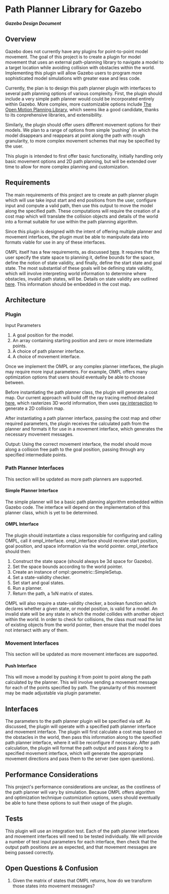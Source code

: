 # Path Planner Library for Gazebo #
***Gazebo Design Document***

## Overview ##

Gazebo does not currently have any plugins for point-to-point model movement.
The goal of this project is to create a plugin for model movement that uses an
external path-planning library to navigate a model to a target location while
avoiding collision with obstacles within the world. Implementing this plugin
will allow Gazebo users to program more sophisticated model simulations with
greater ease and less code.

Currently, the plan is to design this path planner plugin with interfaces to 
several path planning options of various complexity. First, the plugin should
include a very simple path planner would could be incorporated entirely within
Gazebo. More complex, more customizable options include 
[The Open Motion Planning Library](ompl.kavrakilab.org),
which seems like a good candidate, thanks to its conprehensive libraries, and extensibility.

Similarly, the plugin should offer users different movement options for their 
models. We plan to a range of options from simple 'pushing' (in which the model 
disappears and reappears at point along the path with rough granularity, to 
more complex movement schemes that may be specified by the user.

This plugin is intended to first offer basic functionality, initially handling 
only basic movement options and 2D path planning, but will be extended over time
to allow for more complex planning and customization.


## Requirements ##

The main requirements of this project are to create an path planner plugin 
which will use take input start and end positions from the user, configure input
and compute a valid path, then use this output to move the model along
the specified path. These computations will require the creation of a cost map 
which will translate the collision objects and details of the world into a 
format suitable for use within the path planning algorithm.

Since this plugin is designed with the intent of offering multiple planner 
and movement interfaces, the plugin must be able to manipulate 
data into formats viable for use in any of these interfaces.

OMPL itself has a few requirements, as discussed 
[here](http://ompl.kavrakilab.org/geometricPlanningSE3.html). 
It requires that the user specify the state space to planning it, define bounds
for the space, define the notion of state validity, and finally, define the start
state and goal state. The most substantial of these goals will be defining state
validity, which will involve interpreting world information to determine where 
obstacles, invalid path states, will be. Details on state validity are outlined 
[here](http://ompl.kavrakilab.org/stateValidation.html).
This information should be embedded in the cost map.

## Architecture ## 

### Plugin ###

Input Parameters

1. A goal position for the model.
1. An array containing starting position and zero or more intermediate points.
1. A choice of path planner interface.
1. A choice of movement interface.

Once we implement the OMPL or any complex planner interfaces, the plugin may
require more input parameters. For example, OMPL offers many optimization
options that users should eventually be able to choose between.

Before instantiating the path planner class, the plugin will generate a cost
map. Our current approach will build off the ray tracing method detailed
[here](http://gazebosim.org/tutorials?tut=custom_messages#CollisionMapCreatorPlugin),
which rasterizes 3D world information, then uses 
[ray intersection](https://bitbucket.org/osrf/gazebo/src/f41484ce1fe3451075a61311d4b7e14c086a5f4e/gazebo/physics/RayShape.cc?at=default)
to generate a 2D collision map.

After instantiating a path planner interface, passing the cost map and other
required parameters, the plugin receives the calculated path from the planner
and formats it for use in a movement interface, which generates the necessary
movement messages.

Output: Using the correct movement interface, the model should move along a 
collision free path to the goal position, passing through any specified 
intermediate points.

### Path Planner Interfaces ###

This section will be updated as more path planners are supported.

#### Simple Planner Interface ####

The simple planner will be a basic path planning algorithm embedded within 
Gazebo code. The interface will depend on the implementation of this planner
class, which is yet to be determined.

#### OMPL Interface ####

The plugin should instantiate a class responsible for configuring and calling
OMPL, call it ompl_interface. ompl_interface should receive start position,
goal position, and space information via the world pointer. ompl_interface
should then:

1. Construct the state space (should always be 3d space for Gazebo).
1. Set the space bounds according to the world pointer. 
1. Create an instance of ompl::geometric::SimpleSetup.
1. Set a state-validity checker.
1. Set start and goal states. 
1. Run a planner.
1. Return the path, a 1xN matrix of states. 

OMPL will also require a state-validity checker, a boolean function which
declares whether a given state, or model position, is valid for a model. An
invalid state will be any state in which the model collides with another object
within the world. In order to check for collisions, the class must read the
list of existing objects from the world pointer, then ensure that the model
does not intersect with any of them.

### Movement Interfaces ###

This section will be updated as more movement interfaces are supported.

#### Push Interface ####

This will move a model by pushing it from point to point along the path
calculated by the planner. This will involve sending a movement message for
each of the points specified by path. The granularity of this movment may
be made adjustable via plugin parameter.

## Interfaces ##

The parameters to the path planner plugin will be specified via sdf. As discussed,
the plugin will operate with a specified path planner interface and movement
interface. The plugin will first calculate a cost map based on the obstacles 
in the world, then pass this information along to the specified path planner
interface, where it will be reconfigure if necessary. After path calculation,
the plugin will format the path output and pass it along to a specified movement
interface, which will generate the appropriate movement directions and pass
them to the server (see open questions).

## Performance Considerations ##

This project's performance considerations are unclear, as the costliness of the
path planner will vary by simulation. Because OMPL offers algorithm and
optimization technique customization options, users should eventually be able
to tune these options to suit their usage of the plugin.

## Tests ##

This plugin will use an integration test. Each of the path planner interfaces
and movement interfaces will need to be tested individually. We will provide a 
number of test input parameters for each interface, then check that the output 
path positions are as expected, and that movement messages are being passed 
correctly.

## Open Questions & Confusion ##

1. Given the matrix of states that OMPL returns, how do we transform those
   states into movement messages?